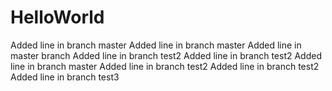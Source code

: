 # HelloWorld
Added line in branch master
Added line in branch master
Added line in master branch
Added line in branch test2
Added line in branch test2
Added line in branch master
Added line in branch test2
Added line in branch test2
Added line in branch test3
